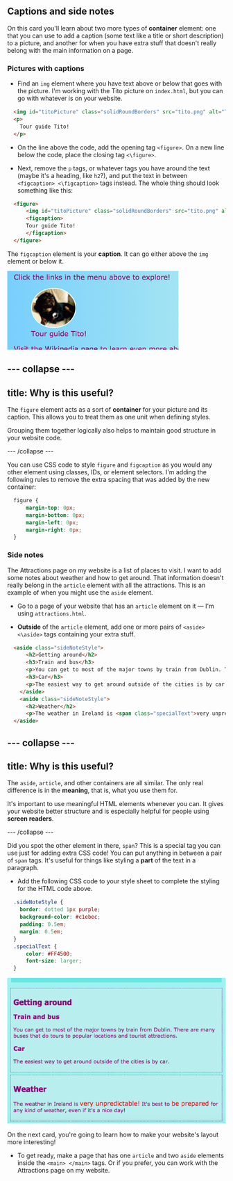 ## Captions and side notes

On this card you'll learn about two more types of **container** element: one that you can use to add a caption (some text like a title or short description) to a picture, and another for when you have extra stuff that doesn't really belong with the main information on a page.

### Pictures with captions

+ Find an `img` element where you have text above or below that goes with the picture. I'm working with the Tito picture on `index.html`, but you can go with whatever is on your website. 

```html
  <img id="titoPicture" class="solidRoundBorders" src="tito.png" alt="Tito the dog" />          
  <p>
    Tour guide Tito!
  </p>
```

+ On the line above the code, add the opening tag `<figure>`. On a new line below the code, place the closing tag `<\figure>`.

+ Next, remove the `p` tags, or whatever tags you have around the text (maybe it's a heading, like `h2`?), and put the text in between `<figcaption> <\figcaption>` tags instead. The whole thing should look something like this:

```html
  <figure>
      <img id="titoPicture" class="solidRoundBorders" src="tito.png" alt="Tito the dog" />          
      <figcaption>
      Tour guide Tito!
      </figcaption>
  </figure>
```

The `figcaption` element is your **caption**. It can go either above the `img` element or below it.

![Picture of Tito with a caption](images/figureAndCaption.png)

## \--- collapse \---

## title: Why is this useful?

The `figure` element acts as a sort of **container** for your picture and its caption. This allows you to treat them as one unit when defining styles.

Grouping them together logically also helps to maintain good structure in your website code.

\--- /collapse \---

You can use CSS code to style `figure` and `figcaption` as you would any other element using classes, IDs, or element selectors. I'm adding the following rules to remove the extra spacing that was added by the new container:

```css
  figure { 
      margin-top: 0px;
      margin-bottom: 0px;
      margin-left: 0px;
      margin-right: 0px;
  }
```

### Side notes

The Attractions page on my website is a list of places to visit. I want to add some notes about weather and how to get around. That information doesn't really belong in the `article` element with all the attractions. This is an example of when you might use the `aside` element.

+ Go to a page of your website that has an `article` element on it — I'm using `attractions.html`.

+ **Outside** of the `article` element, add one or more pairs of `<aside> <\aside>` tags containing your extra stuff.

```html
  <aside class="sideNoteStyle">
      <h2>Getting around</h2>
      <h3>Train and bus</h3>
      <p>You can get to most of the major towns by train from Dublin. There are many buses that do tours to popular locations and tourist attractions.</p>
      <h3>Car</h3>
      <p>The easiest way to get around outside of the cities is by car.</p>
    </aside>
    <aside class="sideNoteStyle">
      <h2>Weather</h2>
      <p>The weather in Ireland is <span class="specialText">very unpredictable!</span> It's best to <span class="specialText">be prepared</span> for any kind of weather, even if it's a nice day!</p>
  </aside>
```

## \--- collapse \---

## title: Why is this useful?

The `aside`, `article`, and other containers are all similar. The only real difference is in the **meaning**, that is, what you use them for.

It's important to use meaningful HTML elements whenever you can. It gives your website better structure and is especially helpful for people using **screen readers**.

\--- /collapse \---

Did you spot the other element in there, `span`? This is a special tag you can use just for adding extra CSS code! You can put anything in between a pair of `span` tags. It's useful for things like styling a **part** of the text in a paragraph.

+ Add the following CSS code to your style sheet to complete the styling for the HTML code above.

```css
  .sideNoteStyle {
    border: dotted 1px purple;
    background-color: #c1ebec;
    padding: 0.5em;
    margin: 0.5em;
  }
  .specialText {
      color: #FF4500;
      font-size: larger;
  }
```

![Additional notes with their own styling](images/asidesStyled.png)

On the next card, you're going to learn how to make your website's layout more interesting!

+ To get ready, make a page that has one `article` and two `aside` elements inside the `<main> </main>` tags. Or if you prefer, you can work with the Attractions page on my website.
